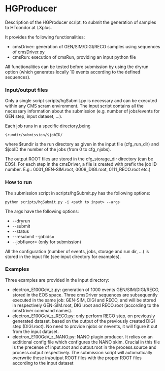 # HGProducer

Description of the HGProducer script, to submit the generation of samples to HTcondor at LXplus.

It provides the following functionalities:

* cmsDriver: generation of GEN/SIM/DIGI/RECO samples using sequences of cmsDriver.py
* cmsRun: execution of cmsRun, providing an input python file



All functionalities can be tested before submission by using the dryrun option (which generates locally 10 events according to the defined sequences).

### Input/output files

Only a single script scripts/hgSubmit.py is necessary and can be executed within any CMS scram environment. The input script contains all the necessary information about the submission (e.g. number of jobs/events for GEN step, input dataset, ...).

Each job runs in a specific directory,being

```
$rundir/submission/$jobID/
```
where $rundir is the run directory as given in the input file (cfg_run_dir) and $jobID the number of the jobs (from 0 to cfg_njobs). 


The output ROOT files are stored in the cfg_storage_dir directory (can be EOS). For each step in the cmsDriver, a file is created with prefix the job ID number. E.g.: 0001_GEN-SIM.root, 0008_DIGI.root, 0111_RECO.root etc.)

### How to run

The submission script in scripts/hgSubmit.py has the following options:

```
python scripts/hgSubmit.py -i <path to input> --args
```

The args have the following options:
* --dryrun
* --submit
* --status
* --resubmit --jobids=<job id string>
* --jobflavor=<CONDOR job flavors> (only for submission)

All the configuration (number of events, jobs, storage and run dir, ...) is stored in the input file (see input directory for examples).


### Examples

Three examples are provided in the input directory:
* electron_E100GeV_z.py: generation of 1000 events GEN/SIM/DIGI/RECO, stored in the EOS space. Three cmsDriver sequences are subsequently executed in the same job: GEN-SIM, DIGI and RECO, and will be stored in respectively GEN-SIM.root, DIGI.root and RECO.root (according to the cmsDriver command names).
* electron_E100GeV_z_RECO.py: only perform RECO step, on previously generated dataset, based on the output of the previously created DIGI step (DIGI.root). No need to provide njobs or nevents, it will figure it out from the input dataset.
* electron_E100GeV_z_NANO.py: NANO plugin producer. It relies on an additional config file which configures the NANO skim. Crucial in this file is the precense of input.root and output.root in the process.source and process.output respectively. The submission script will automatically overwrite these in/output ROOT files with the proper ROOT files according to the input dataset
